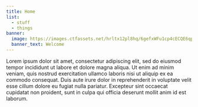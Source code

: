 ```yaml
---
title: Home
list:
  - stuff
  - things
banner:
  image: https://images.ctfassets.net/hrltx12pl8hq/6gefxWFu1cp4cECQE6qpRS/15f4228cb3a2265c990dbaf1304ecea2/shutterstock_1469674187.jpg?fit=fill&w=800&h=400
  banner_text: Welcome
---
```

Lorem ipsum dolor sit amet, consectetur adipiscing elit, sed do eiusmod tempor incididunt ut labore et dolore magna aliqua. Ut enim ad minim veniam, quis nostrud exercitation ullamco laboris nisi ut aliquip ex ea commodo consequat. Duis aute irure dolor in reprehenderit in voluptate velit esse cillum dolore eu fugiat nulla pariatur. Excepteur sint occaecat cupidatat non proident, sunt in culpa qui officia deserunt mollit anim id est laborum.